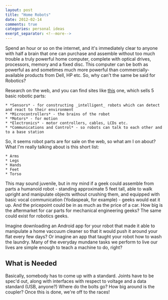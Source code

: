 ```yaml
---
layout: post
title: "Home Robots"
date: 2012-02-14 
comments: true
categories: personal ideas
exerpt_separator: <!--more-->
---
```


Spend an hour or so on the internet, and it's immediately clear to anyone with half a brain that one can purchase and assemble without too much trouble a truly powerful home computer, complete with optical drives, processors, memory and a fixed disc.  This computer can be both as powerful as and sometimes much more powerful than commercially-available products from Dell, HP etc.  So, why can't the same be said for Robotics?
<!-- more -->

Research on the web, and you can find sites like [this][robot-parts] one, which sells 5 basic robotic parts:

    * *Sensors* - for constructing _intelligent_ robots which can detect and react to their environment
    * *Microcontrollers* - the brains of the robot
    * *Motors* - for motion
    * *Electronics* - motor controllers, cables, LCDs etc.
    * *Communications and Control* - so robots can talk to each other and to a base station

So, it seems robot parts are for sale on the web, so what am I on about?  What I'm really talking about is this short list:

    * Arms
    * Legs
    * Hands
    * Feet
    * Torso

This may sound juvenile, but in my mind if a geek could assemble from parts a humanoid robot - standing approximate 5 feet tall, able to walk upright and manipulate objects without crushing them, and equipped with basic vocal communication (Yodaspeak, for example) - geeks would eat it up.  And the pricepoint could be in as much as the price of a car.  How big is the aftermarket for car parts for mechanical engineering geeks?  The same could exist for robotics geeks.

Imagine downloading an Android app for your robot that made it able to manipulate a home vaccuum cleaner so that it would push it around your flat every few days?  Or imagine an app that taught your robot how to wash the laundry.  Many of the everyday mundane tasks we perform to live our lives are simple enough to teach a machine to do, right?

## What is Needed

Basically, somebody has to come up with a standard.  Joints have to be spec'd out, along with interfaces with respect to voltage and a data standard (USB, anyone?)  Where do the bolts go?  How big around is the coupler?  Once this is done, we're off to the races!

[robot-parts]: http://www.robotshop.com/robot-parts.html